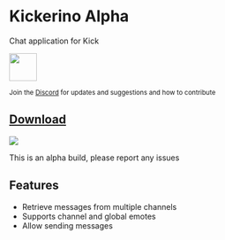 # Kickerino Alpha

Chat application for Kick

[<img height="50" src="https://assets-global.website-files.com/6257adef93867e50d84d30e2/636e0b52aa9e99b832574a53_full_logo_blurple_RGB.png">](https://discord.gg/R5Rj6A7an8)

<sub>Join the [Discord](https://discord.gg/R5Rj6A7an8) for updates and suggestions and how to contribute</sub>

## [Download](https://github.com/vicodinee/kickerino/releases)

![](https://github.com/vicodinee/kickerino/blob/main/misc/sample.gif?raw=true)

This is an alpha build, please report any issues

## Features

- Retrieve messages from multiple channels
- Supports channel and global emotes
- Allow sending messages
